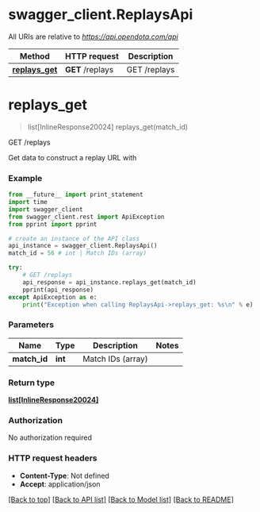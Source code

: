 # swagger_client.ReplaysApi

All URIs are relative to *https://api.opendota.com/api*

Method | HTTP request | Description
------------- | ------------- | -------------
[**replays_get**](ReplaysApi.md#replays_get) | **GET** /replays | GET /replays


# **replays_get**
> list[InlineResponse20024] replays_get(match_id)

GET /replays

Get data to construct a replay URL with

### Example 
```python
from __future__ import print_statement
import time
import swagger_client
from swagger_client.rest import ApiException
from pprint import pprint

# create an instance of the API class
api_instance = swagger_client.ReplaysApi()
match_id = 56 # int | Match IDs (array)

try: 
    # GET /replays
    api_response = api_instance.replays_get(match_id)
    pprint(api_response)
except ApiException as e:
    print("Exception when calling ReplaysApi->replays_get: %s\n" % e)
```

### Parameters

Name | Type | Description  | Notes
------------- | ------------- | ------------- | -------------
 **match_id** | **int**| Match IDs (array) | 

### Return type

[**list[InlineResponse20024]**](InlineResponse20024.md)

### Authorization

No authorization required

### HTTP request headers

 - **Content-Type**: Not defined
 - **Accept**: application/json

[[Back to top]](#) [[Back to API list]](../README.md#documentation-for-api-endpoints) [[Back to Model list]](../README.md#documentation-for-models) [[Back to README]](../README.md)

